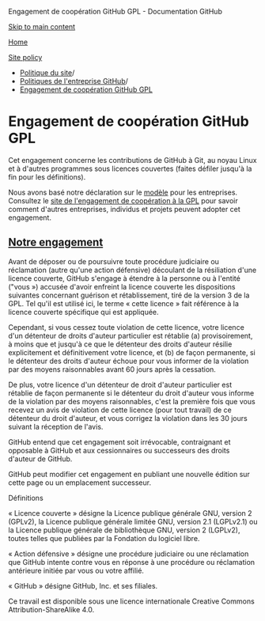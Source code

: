 Engagement de coopération GitHub GPL - Documentation GitHub

[Skip to main content](#main-content)

[Home](/fr)

[Site policy](/fr/site-policy)

* [Politique du site](/fr/site-policy)/
* [Politiques de l'entreprise GitHub](/fr/site-policy/github-company-policies)/
* [Engagement de coopération GitHub GPL](/fr/site-policy/github-company-policies/github-gpl-cooperation-commitment)

Engagement de coopération GitHub GPL
==========

Cet engagement concerne les contributions de GitHub à Git, au noyau Linux et à d'autres programmes sous licences couvertes (faites défiler jusqu'à la fin pour les définitions).

Nous avons basé notre déclaration sur le [modèle](https://github.com/gplcc/gplcc/blob/master/Company/GPL%20Cooperation%20Commitment-Company-Template.md) pour les entreprises. Consultez le [site de l'engagement de coopération à la GPL](https://gplcc.github.io/gplcc/) pour savoir comment d'autres entreprises, individus et projets peuvent adopter cet engagement.

[Notre engagement](#our-commitment)
----------

Avant de déposer ou de poursuivre toute procédure judiciaire ou réclamation (autre qu'une action défensive) découlant de la résiliation d'une licence couverte, GitHub s'engage à étendre à la personne ou à l'entité ("vous ») accusée d'avoir enfreint la licence couverte les dispositions suivantes concernant guérison et rétablissement, tiré de la version 3 de la GPL. Tel qu'il est utilisé ici, le terme « cette licence » fait référence à la licence couverte spécifique qui est appliquée.

Cependant, si vous cessez toute violation de cette licence, votre licence d'un détenteur de droits d'auteur particulier est rétablie (a) provisoirement, à moins que et jusqu'à ce que le détenteur des droits d'auteur résilie explicitement et définitivement votre licence, et (b) de façon permanente, si le détenteur des droits d'auteur échoue pour vous informer de la violation par des moyens raisonnables avant 60 jours après la cessation.

De plus, votre licence d'un détenteur de droit d'auteur particulier est rétablie de façon permanente si le détenteur du droit d'auteur vous informe de la violation par des moyens raisonnables, c'est la première fois que vous recevez un avis de violation de cette licence (pour tout travail) de ce détenteur du droit d'auteur, et vous corrigez la violation dans les 30 jours suivant la réception de l'avis.

GitHub entend que cet engagement soit irrévocable, contraignant et opposable à GitHub et aux cessionnaires ou successeurs des droits d'auteur de GitHub.

GitHub peut modifier cet engagement en publiant une nouvelle édition sur cette page ou un emplacement successeur.

Définitions

« Licence couverte » désigne la Licence publique générale GNU, version 2 (GPLv2), la Licence publique générale limitée GNU, version 2.1 (LGPLv2.1) ou la Licence publique générale de bibliothèque GNU, version 2 (LGPLv2), toutes telles que publiées par la Fondation du logiciel libre.

« Action défensive » désigne une procédure judiciaire ou une réclamation que GitHub intente contre vous en réponse à une procédure ou réclamation antérieure initiée par vous ou votre affilié.

« GitHub » désigne GitHub, Inc. et ses filiales.

Ce travail est disponible sous une licence internationale Creative Commons Attribution-ShareAlike 4.0.
